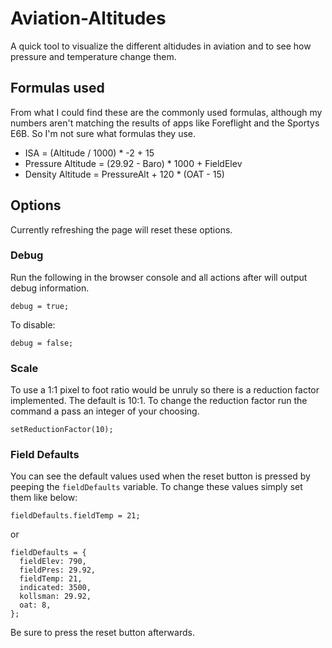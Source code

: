 # Aviation-Altitudes

A quick tool to visualize the different altidudes in aviation and to see how pressure and temperature change them.

## Formulas used

From what I could find these are the commonly used formulas, although my numbers aren't matching the results of apps like Foreflight and the Sportys E6B. So I'm not sure what formulas they use.

- ISA = (Altitude / 1000) \* -2 + 15
- Pressure Altitude = (29.92 - Baro) \* 1000 + FieldElev
- Density Altitude = PressureAlt + 120 \* (OAT - 15)

## Options

Currently refreshing the page will reset these options.

### Debug

Run the following in the browser console and all actions after will output debug information.

```
debug = true;
```

To disable:

```
debug = false;
```

### Scale

To use a 1:1 pixel to foot ratio would be unruly so there is a reduction factor implemented. The default is 10:1. To change the reduction factor run the command a pass an integer of your choosing.

```
setReductionFactor(10);
```

### Field Defaults

You can see the default values used when the reset button is pressed by peeping the `fieldDefaults` variable.
To change these values simply set them like below:

```
fieldDefaults.fieldTemp = 21;
```

or

```
fieldDefaults = {
  fieldElev: 790,
  fieldPres: 29.92,
  fieldTemp: 21,
  indicated: 3500,
  kollsman: 29.92,
  oat: 8,
};
```

Be sure to press the reset button afterwards.
